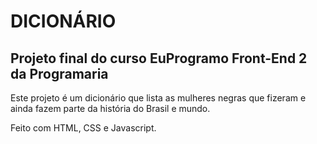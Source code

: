 ﻿# DICIONÁRIO
## Projeto final do curso EuProgramo Front-End 2 da Programaria

Este projeto é um dicionário que lista as mulheres negras que fizeram e ainda fazem parte da história do Brasil e mundo.

Feito com HTML, CSS e Javascript.
